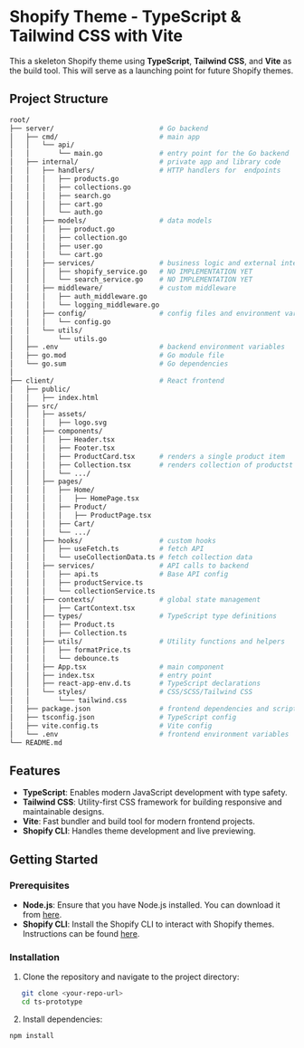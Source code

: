 # Shopify Theme - TypeScript & Tailwind CSS with Vite

This a skeleton Shopify theme using **TypeScript**, **Tailwind CSS**, and **Vite** as the build tool. This will serve as a launching point for future Shopify themes.

## Project Structure

```bash
root/
├── server/                          # Go backend
│   ├── cmd/                         # main app
│   │   └── api/
│   │       └── main.go              # entry point for the Go backend
│   ├── internal/                    # private app and library code
│   │   ├── handlers/                # HTTP handlers for  endpoints
│   │   │   ├── products.go
│   │   │   ├── collections.go
│   │   │   ├── search.go
│   │   │   ├── cart.go
│   │   │   └── auth.go
│   │   ├── models/                  # data models
│   │   │   ├── product.go
│   │   │   ├── collection.go
│   │   │   ├── user.go
│   │   │   └── cart.go
│   │   ├── services/                # business logic and external integrations
│   │   │   ├── shopify_service.go   # NO IMPLEMENTATION YET
│   │   │   └── search_service.go    # NO IMPLEMENTATION YET
│   │   ├── middleware/              # custom middleware
│   │   │   ├── auth_middleware.go
│   │   │   └── logging_middleware.go
│   │   ├── config/                  # config files and environment variables
│   │   │   └── config.go
│   │   └── utils/
│   │       └── utils.go
│   ├── .env                         # backend environment variables
│   ├── go.mod                       # Go module file
│   └── go.sum                       # Go dependencies
│
├── client/                          # React frontend
│   ├── public/
│   │   ├── index.html
│   ├── src/
│   │   ├── assets/
│   │   │   ├── logo.svg
│   │   ├── components/
│   │   │   ├── Header.tsx
│   │   │   ├── Footer.tsx
│   │   │   ├── ProductCard.tsx      # renders a single product item
│   │   │   ├── Collection.tsx       # renders collection of productst
│   │   │   └── .../
│   │   ├── pages/
│   │   │   ├── Home/
│   │   │   │   ├── HomePage.tsx
│   │   │   ├── Product/
│   │   │   │   ├── ProductPage.tsx
│   │   │   ├── Cart/
│   │   │   └── .../
│   │   ├── hooks/                   # custom hooks
│   │   │   ├── useFetch.ts          # fetch API
│   │   │   └── useCollectionData.ts # fetch collection data
│   │   ├── services/                # API calls to backend
│   │   │   ├── api.ts               # Base API config
│   │   │   ├── productService.ts
│   │   │   └── collectionService.ts
│   │   ├── contexts/                # global state management
│   │   │   ├── CartContext.tsx
│   │   ├── types/                   # TypeScript type definitions
│   │   │   ├── Product.ts
│   │   │   ├── Collection.ts
│   │   ├── utils/                   # Utility functions and helpers
│   │   │   ├── formatPrice.ts
│   │   │   └── debounce.ts
│   │   ├── App.tsx                  # main component
│   │   ├── index.tsx                # entry point
│   │   ├── react-app-env.d.ts       # TypeScript declarations
│   │   └── styles/                  # CSS/SCSS/Tailwind CSS
│   │       └─── tailwind.css
│   ├── package.json                 # frontend dependencies and scripts
│   ├── tsconfig.json                # TypeScript config
│   ├── vite.config.ts               # Vite config
│   └── .env                         # frontend environment variables
└── README.md

```

## Features

- **TypeScript**: Enables modern JavaScript development with type safety.
- **Tailwind CSS**: Utility-first CSS framework for building responsive and maintainable designs.
- **Vite**: Fast bundler and build tool for modern frontend projects.
- **Shopify CLI**: Handles theme development and live previewing.

## Getting Started

### Prerequisites

- **Node.js**: Ensure that you have Node.js installed. You can download it from [here](https://nodejs.org/).
- **Shopify CLI**: Install the Shopify CLI to interact with Shopify themes. Instructions can be found [here](https://shopify.dev/docs/themes/tools/cli).

### Installation

1. Clone the repository and navigate to the project directory:

```bash
   git clone <your-repo-url>
   cd ts-prototype
```

2. Install dependencies:
```bash
npm install
```